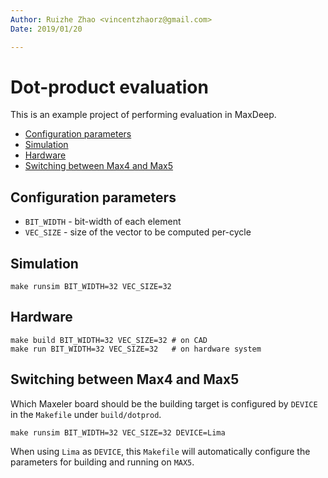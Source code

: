 ```yaml
---
Author: Ruizhe Zhao <vincentzhaorz@gmail.com>
Date: 2019/01/20

---
```


# Dot-product evaluation

This is an example project of performing evaluation in MaxDeep.

- [Configuration parameters](#configuration-parameters)
- [Simulation](#simulation)
- [Hardware](#hardware)
- [Switching between Max4 and Max5](#switching-between-max4-and-max5)

## Configuration parameters

- `BIT_WIDTH` - bit-width of each element
- `VEC_SIZE` - size of the vector to be computed per-cycle

## Simulation

```shell
make runsim BIT_WIDTH=32 VEC_SIZE=32
```

## Hardware

```shell
make build BIT_WIDTH=32 VEC_SIZE=32 # on CAD
make run BIT_WIDTH=32 VEC_SIZE=32   # on hardware system
```

## Switching between Max4 and Max5

Which Maxeler board should be the building target is configured by `DEVICE` in the `Makefile` under `build/dotprod`.

```shell
make runsim BIT_WIDTH=32 VEC_SIZE=32 DEVICE=Lima
```

When using `Lima` as `DEVICE`, this `Makefile` will automatically configure the parameters for building and running on `MAX5`.